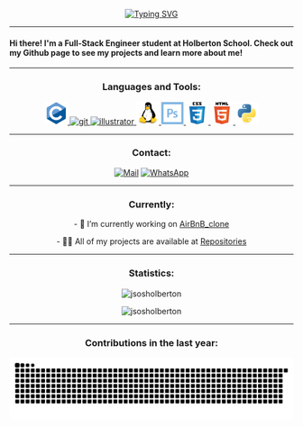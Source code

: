 <!-- Head section -->
<section>
	<p align="center">
		<a href="https://supermario-game.com/">
			<img src="https://readme-typing-svg.demolab.com?font=Fira+Code&weight=500&size=23&duration=3800&pause=500&color=0AF70F&multiline=true&height=80&lines=Hello+World!%2C+I'm+Johnatan.;Welcome+to+my+GitHub+%3A)" alt="Typing SVG" />
		</a>
	</p>
	<hr>
	  <h4 aling="center">Hi there! I'm a Full-Stack Engineer student at Holberton School. Check out my Github page to see my projects and learn more about me!	</h4>
	<hr>
</section>
<!-- Languages and Tools section -->
<section>
	<h3 align="center">Languages and Tools:</h3>
	<p align="center"> 
		<a href="https://www.cprogramming.com/" target="_blank" rel="noreferrer"> 
			<img src="https://raw.githubusercontent.com/devicons/devicon/master/icons/c/c-original.svg" alt="c" width="40" height="40"/> 
		</a> 
		<a href="https://git-scm.com/" target="_blank" rel="noreferrer"> 
			<img src="https://www.vectorlogo.zone/logos/git-scm/git-scm-icon.svg" alt="git" width="40" height="40"/> 
		</a> 
		<a href="https://www.adobe.com/in/products/illustrator.html" target="_blank" rel="noreferrer"> 
			<img src="https://www.vectorlogo.zone/logos/adobe_illustrator/adobe_illustrator-icon.svg" alt="illustrator" width="40" height="40"/> 
		</a> 
		<a href="https://www.linux.org/" target="_blank" rel="noreferrer"> 
			<img src="https://raw.githubusercontent.com/devicons/devicon/master/icons/linux/linux-original.svg" alt="linux" width="40" height="40"/> 
		</a> 
		<a href="https://www.photoshop.com/en" target="_blank" rel="noreferrer"> 
			<img src="https://raw.githubusercontent.com/devicons/devicon/master/icons/photoshop/photoshop-line.svg" alt="photoshop" width="40" height="40"/> 
		</a> 
		<a href="https://www.w3schools.com/css/" target="_blank" rel="noreferrer"> 
			<img src="https://raw.githubusercontent.com/devicons/devicon/master/icons/css3/css3-original-wordmark.svg" alt="css3" width="40" height="40"/> 
		</a> 
		<a href="https://www.w3.org/html/" target="_blank" rel="noreferrer"> 
			<img src="https://raw.githubusercontent.com/devicons/devicon/master/icons/html5/html5-original-wordmark.svg" alt="html5" width="40" height="40"/> 
		</a> 
		<a href="https://www.python.org" target="_blank" rel="noreferrer"> 
			<img src="https://raw.githubusercontent.com/devicons/devicon/master/icons/python/python-original.svg" alt="python" width="40" height="40"/> 
		</a>
	</p>
	<hr>
</section>
<!-- Contact section -->
<section>
	<h3 align="center">Contact:</h3>
	<p align="center">
		<a href="6403@holbertonstudents.com"><img height="40" alt="Mail" src="https://bit.ly/3Mt2PrJ"/></a>
		<a href="https://wa.me/+573148120454"><img height="50" alt="WhatsApp" src="https://bit.ly/3LZ5Qyw"/></a>
	</p>
	<hr>
</section>
<!-- Current section -->
<section>
	<h3 align="center">Currently:</h3>
	<div align="center">
		<p>- 🔭 I’m currently working on <a href="https://github.com/Jsosholberton/holbertonschool-AirBnB_clone">AirBnB_clone</a></p>
		<p>- 👨‍💻 All of my projects are available at <a href="https://github.com/Jsosholberton?tab=repositories">Repositories</a></p>
	</div>
<hr>
</section>
<!-- Stadistics section -->
<section>
	<h3 align="center">Statistics:</h3>
	<p align="center">
		<img align="center" src="https://github-readme-stats.vercel.app/api/top-langs?username=jsosholberton&show_icons=true&locale=en&layout=compact" alt="jsosholberton" />
	</p>
	<p align="center">
		<img src="https://komarev.com/ghpvc/?username=jsosholberton&label=Profile%20views&color=0e75b6&style=flat" alt="jsosholberton" />
	</p>
	<hr>
</section>
<!-- Snake section -->
<section>
<h3 align="center">Contributions in the last year: </h3>
	<p align="center">
		<picture>
		  <source media="(prefers-color-scheme: dark)" srcset="https://raw.githubusercontent.com/Jsosholberton/Jsosholberton/output/github-contribution-grid-snake-dark.svg">
		  <source media="(prefers-color-scheme: light)" srcset="https://raw.githubusercontent.com/Jsosholberton/Jsosholberton/output/github-contribution-grid-snake.svg">
		  <img alt="github contribution grid snake animation" src="https://raw.githubusercontent.com/Jsosholberton/Jsosholberton/output/github-contribution-grid-snake.svg">
		</picture>
	</p>
</section>
